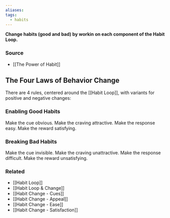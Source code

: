 ```yaml
---
aliases: 
tags:
  - habits
---
```

**Change habits (good and bad) by workin on each component of the Habit Loop.**

### Source
- [[The Power of Habit]]

## The Four Laws of Behavior Change

There are 4 rules, centered around the [[Habit Loop]], with variants for positive and negative changes:

### Enabling Good Habits

Make the cue obvious. 
Make the craving attractive. 
Make the response easy. 
Make the reward satisfying.

### Breaking Bad Habits

Make the cue invisible. 
Make the craving unattractive. 
Make the response difficult. 
Make the reward unsatisfying.

### Related
- [[Habit Loop]]
- [[Habit Loop & Change]]
- [[Habit Change - Cues]]
- [[Habit Change - Appeal]]
- [[Habit Change - Ease]]
- [[Habit Change - Satisfaction]]